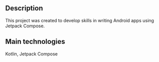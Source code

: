 ## Description

This project was created to develop skills in writing Android apps using Jetpack Compose.

## Main technologies

Kotlin, Jetpack Compose
